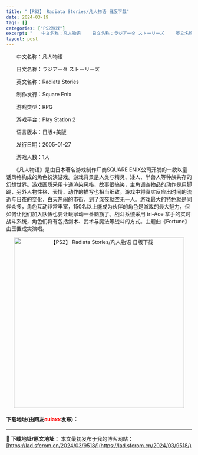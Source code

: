 ```yaml
---
title: "【PS2】 Radiata Stories/凡人物语 日版下载"
date: 2024-03-19
tags: []
categories: ["PS2游戏"]
excerpt: "　　中文名称：凡人物语 　　日文名称：ラジアータ ストーリーズ 　　英文名称：Radiata Stories 　　制作发行：Square Enix 　　游戏类型：RPG 　　游戏平台：Play Station 2 　　语言版本：日版+美版 　　发行日期：2005-01-27 　　游戏人数：1人 　　&hellip;"
layout: post
---
```


 <p>　　中文名称：凡人物语</p> <p>　　日文名称：ラジアータ ストーリーズ</p> <p>　　英文名称：Radiata Stories</p> <p>　　制作发行：Square Enix</p> <p>　　游戏类型：RPG</p> <p>　　游戏平台：Play Station 2</p> <p>　　语言版本：日版+美版</p> <p>　　发行日期：2005-01-27</p> <p>　　游戏人数：1人</p> <p>　　《凡人物语》是由日本著名游戏制作厂商SQUARE ENIX公司开发的一款以童话风格构成的角色扮演游戏。游戏背景是人类与精灵、矮人、半兽人等种族共存的幻想世界。游戏画质采用卡通渲染风格，故事很搞笑，主角调查物品的动作是用脚踢，另外人物性格、表情、动作的描写也相当细致。游戏中将真实反应出时间的流逝与日夜的变化，白天热闹的市街，到了深夜就空无一人。游戏最大的特色就是同伴众多，角色互动非常丰富，150名以上能成为伙伴的角色是游戏的最大魅力，但如何让他们加入队伍也要让玩家动一番脑筋了。战斗系统采用 tri-Ace 拿手的实时战斗系统，角色们将有包括剑术、武术与魔法等战斗的方式。主题曲《Fortune》由玉置成実演唱。</p> <p align="center"><img align="" border="0" src="https://lad.sfcrom.cn/wp-content/uploads/2024/03/20240319_65f9992800406.jpg" width="462" alt="【PS2】 Radiata Stories/凡人物语 日版下载" /></p> <p><h4>下载地址(由网友<font color="red">cuiaxx</font>发布)：</h4></p> 

---
📖 **下载地址/原文地址：** 本文最初发布于我的博客网站：[https://lad.sfcrom.cn/2024/03/9518/](https://lad.sfcrom.cn/2024/03/9518/)
